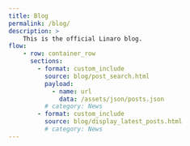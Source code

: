 ```yaml
---
title: Blog
permalink: /blog/
description: >
    This is the official Linaro blog.
flow:
    - row: container_row
      sections:
        - format: custom_include
          source: blog/post_search.html
          payload:
            - name: url
              data: /assets/json/posts.json
          # category: News
        - format: custom_include
          source: blog/display_latest_posts.html
          # category: News
---
```

